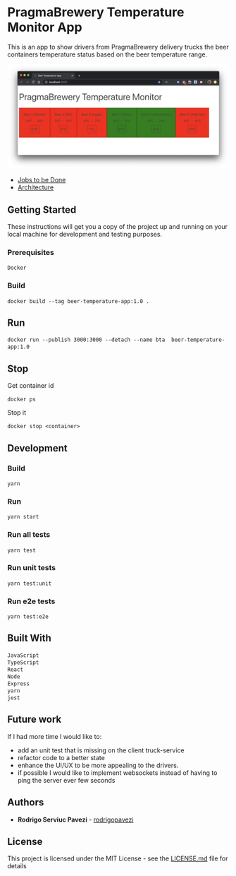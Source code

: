# PragmaBrewery Temperature Monitor App

This is an app to show drivers from PragmaBrewery delivery trucks the beer containers temperature status based on the beer temperature range.

![alt text](https://github.com/rodrigopavezi/beer-temperature-app/blob/master/preview.png 'preview')

-   [Jobs to be Done](https://github.com/rodrigopavezi/beer-temperature-app/tree/master/design/jtbd)
-   [Architecture](https://github.com/rodrigopavezi/beer-temperature-app/tree/master/design/architecture)

## Getting Started

These instructions will get you a copy of the project up and running on your local machine for development and testing purposes.

### Prerequisites

```
Docker
```

### Build

```
docker build --tag beer-temperature-app:1.0 .
```

## Run

```
docker run --publish 3000:3000 --detach --name bta  beer-temperature-app:1.0
```

## Stop

Get container id

```
docker ps
```

Stop it

```
docker stop <container>
```

## Development

### Build

```
yarn
```

### Run

```
yarn start
```

### Run all tests

```
yarn test
```

### Run unit tests

```
yarn test:unit
```

### Run e2e tests

```
yarn test:e2e
```

## Built With

```
JavaScript
TypeScript
React
Node
Express
yarn
jest
```

## Future work

If I had more time I would like to:

-   add an unit test that is missing on the client truck-service
-   refactor code to a better state
-   enhance the UI/UX to be more appealing to the drivers.
-   if possible I would like to implement websockets instead of having to ping the server ever few seconds

## Authors

-   **Rodrigo Serviuc Pavezi** - [rodrigopavezi](https://github.com/rodrigopavezi)

## License

This project is licensed under the MIT License - see the [LICENSE.md](LICENSE.md) file for details
